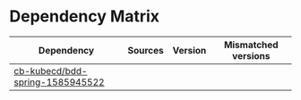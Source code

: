 # Dependency Matrix

Dependency | Sources | Version | Mismatched versions
---------- | ------- | ------- | -------------------
[cb-kubecd/bdd-spring-1585945522](https://github.com/cb-kubecd/bdd-spring-1585945522.git) |  | []() | 

